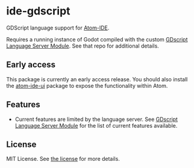 # ide-gdscript

GDScript language support for [Atom-IDE](https://ide.atom.io).

Requires a running instance of Godot compiled with the custom [GDscript Language Server Module](https://github.com/bdunks/gdscript-language-server).  See that repo for additional details.

## Early access

This package is currently an early access release.  You should also install the [atom-ide-ui](https://atom.io/packages/atom-ide-ui) package to expose the functionality within Atom.

## Features

* Current features are limited by the language server.  See [GDscript Language Server Module](https://github.com/bdunks/gdscript-language-server) for the list of current features available.

## License
MIT License.  See [the license](LICENSE.md) for more details.